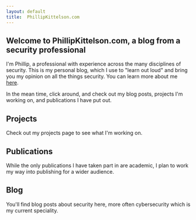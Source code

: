 ```yaml
---
layout: default
title:  PhillipKittelson.com
---
```

## Welcome to **PhillipKittelson.com**, a blog from a security professional

I'm Phillip, a professional with experience across the many disciplines of security. This is my personal blog, which I use to "learn out loud" and bring you my opinion on all the things security. You can learn more about me [here](./about-Phillip.md).

In the mean time, click around, and check out my blog posts, projects I'm working on, and publications I have put out.

## Projects
Check out my projects page to see what I'm working on.

## Publications
While the only publications I have taken part in are academic, I plan to work my way into publishing for a wider audience.

## Blog
You'll find blog posts about security here, more often cybersecurity which is my current speciality.
